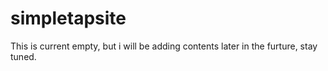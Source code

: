 # simpletapsite
This is current empty, but i will be adding contents later in the furture, stay tuned.
